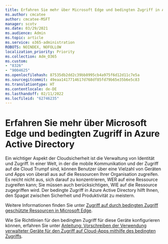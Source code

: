 ```yaml
---
title: Erfahren Sie mehr über Microsoft Edge und bedingten Zugriff in Azure Active Directory
ms.author: cmcatee
author: cmcatee-MSFT
manager: scotv
ms.date: 03/29/2021
ms.audience: Admin
ms.topic: article
ms.service: o365-administration
ROBOTS: NOINDEX, NOFOLLOW
localization_priority: Priority
ms.collection: Adm_O365
ms.custom:
- "8326"
- "9004625"
ms.openlocfilehash: 87535db2dd2c39bb8995cb4a975f6d12d11c7e5a
ms.sourcegitcommit: 49eaa1417714617d768df85fd79b65e35b6e5c83
ms.translationtype: HT
ms.contentlocale: de-DE
ms.lasthandoff: 02/11/2022
ms.locfileid: "62746235"
---
```

# <a name="learn-about-microsoft-edge-and-conditional-access-in-azure-active-directory"></a>Erfahren Sie mehr über Microsoft Edge und bedingten Zugriff in Azure Active Directory

Ein wichtiger Aspekt der Cloudsicherheit ist die Verwaltung von Identität und Zugriff. In einer Welt, in der die mobile Kommunikation und der Zugriff auf die Cloud Trumpf sind, können Benutzer über eine Vielzahl von Geräten und Apps von überall aus auf die Ressourcen Ihrer Organisation zugreifen. Es reicht nicht aus, sich darauf zu konzentrieren, WER auf eine Ressource zugreifen kann; Sie müssen auch berücksichtigen, WIE auf die Ressource zugegriffen wird. Der bedingte Zugriff in Azure Active Directory hilft Ihnen, den Spagat zwischen Sicherheit und Produktivität zu meistern.

Weitere Informationen finden Sie unter [Zugriff auf durch bedingten Zugriff geschützte Ressourcen in Microsoft Edge](https://go.microsoft.com/fwlink/?linkid=2152158).

Wie Sie Richtlinien für den bedingten Zugriff für diese Geräte konfigurieren können, erfahren Sie unter [Anleitung: Vorschreiben der Verwendung verwalteter Geräte für den Zugriff auf Cloud-Apps mithilfe des bedingten Zugriffs](https://go.microsoft.com/fwlink/?linkid=2137682).